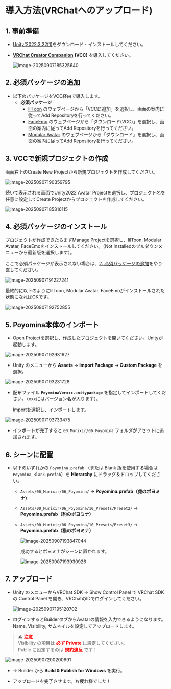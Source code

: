 # 導入方法(VRChatへのアップロード)

## **1. 事前準備**  

- [Unity(2022.3.22f1)](https://unity.com/ja/download)をダウンロード・インストールしてください。

- **[VRChat Creator Companion](https://unity.com/ja/download)** **(VCC)** を導入してください。

  ![image-20250907185325640](PoyominaManual_Pict/VCC0.png)

## **2. 必須パッケージの追加**  

- 以下のパッケージをVCC経由で導入します。
  - **必須パッケージ**  
    - [lilToon](https://lilxyzw.github.io/lilToon/)  のウェブページから「VCCに追加」を選択し、画面の案内に従ってAdd Repositoryを行ってください。
    - [FaceEmo](https://suzuryg.github.io/face-emo/ja/)  のウェブページから「ダウンロード(VCC)」を選択し、画面の案内に従ってAdd Repositoryを行ってください。
    - [Modular Avatar](https://modular-avatar.nadena.dev/ja)  のウェブページから「ダウンロード」を選択し、画面の案内に従ってAdd Repositoryを行ってください。

## 3. **VCCで新規プロジェクトの作成**

画面右上のCreate New Projectから新規プロジェクトを作成してください。

![image-20250907190359795](PoyominaManual_Pict/VCC1.png)

続いて表示される画面でUnity2022 Avatar Projectを選択し、プロジェクト名を任意に設定してCreate Projectからプロジェクトを作成してください。

![image-20250907185816115](PoyominaManual_Pict/VCC2.png)

## 4. 必須パッケージのインストール

プロジェクトが作成できたらまずManage Projectを選択し、lilToon, Modular Avatar, FaceEmoをインストールしてください。（Not Installedのプルダウンメニューから最新版を選択します）。

ここで必須パッケージが表示されない場合は、[2. 必須パッケージの追加](##_2-必須パッケージの追加)をやり直してください。

![image-20250907191227241](PoyominaManual_Pict/VCC3.png)

最終的に以下のようにlilToon, Modular Avatar, FaceEmoがインストールされた状態になればOKです。

![image-20250907192752855](PoyominaManual_Pict/VCC7.png)

## 5. **Poyomina本体のインポート**  

- Open Projectを選択し、作成したプロジェクトを開いてください。Unityが起動します。

![image-20250907192931627](PoyominaManual_Pict/OpenProject.png)

- Unity のメニューから **Assets → Import Package → Custom Package** を選択。  

![image-20250907193231728](PoyominaManual_Pict/Unity1.png)

- 配布ファイル **`PoyominaVerxxx.unitypackage`** を指定してインポートしてください。（xxxにはバージョン名が入ります）。

  Importを選択し、インポートします。

![image-20250907193733475](PoyominaManual_Pict/Unity2.png)

- インポートが完了すると `00_Murixir/06_Poyomina` フォルダがアセットに追加されます。

## 6. **シーンに配置**  

- 以下のいずれかの  `Poyomina.prefab` （または Blank 版を使用する場合は `Poyomina_Blank.prefab`）を **Hierarchy** にドラッグ＆ドロップしてください。  
  - `Assets/00_Murixir/06_Poyomina/` → **Poyomina.prefab（虎のポヨミナ）**  
  
  - `Assets/00_Murixir/06_Poyomina/10_Presets/Preset2/` → **Poyomina.prefab（豹のポヨミナ）**  
  
  - `Assets/00_Murixir/06_Poyomina/10_Presets/Preset3/` → **Poyomina.prefab（猫のポヨミナ）**
  
    ![image-20250907193847044](PoyominaManual_Pict/Unity3.png)
  
    成功するとポヨミナがシーンに置かれます。
  
    ![image-20250907193930926](PoyominaManual_Pict/Unity4.png)

## 7. **アップロード**  

- Unity のメニューからVRChat SDK -> Show Control Panel で VRChat SDK の Control Panel を開き、VRChatのIDでログインしてください。

  ![image-20250907195120702](PoyominaManual_Pict/SDK1.png)

- ログインするとBuilderタブからAvatarの情報を入力できるようになります。Name, Visibility, サムネイルを設定してアップロードします。

> ⚠️ <span style="color:red; font-weight:bold;">注意</span>  
> Visibility の項目は <span style="color:red; font-weight:bold;">必ず Private</span> に設定してください。  
> Public に設定するのは <span style="color:red; font-weight:bold;">規約違反</span> です！

![image-20250907200200691](PoyominaManual_Pict/SDK2.png)

- → Builder から **Build & Publish for Windows** を実行。  

- アップロードを完了させます。お疲れ様でした！